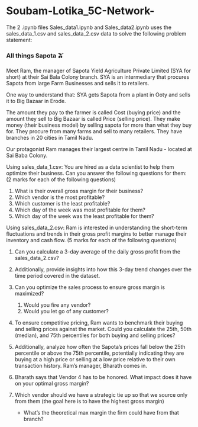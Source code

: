 # Soubam-Lotika_5C-Network-

The 2 .ipynb files Sales_data1.ipynb and Sales_data2.ipynb uses the  sales_data_1.csv and  sales_data_2.csv data to solve the following problem statement:
### All things Sapota 🫒

Meet Ram, the manager of Sapota Yield Agriculture Private Limited (SYA for short) at their Sai Bala Colony branch. SYA is an intermediary that procures Sapota from large Farm Businesses and sells it to retailers.

One way to understand that: SYA gets Sapota from a plant in Ooty and sells it to Big Bazaar in Erode. 

The amount they pay to the farmer is called Cost (buying price) and the amount they sell to Big Bazaar is called Price (selling price). They make money (their business model) by selling sapota for more than what they buy for.
They procure from many farms and sell to many retailers. They have branches in 20 cities in Tamil  Nadu.

Our protagonist Ram manages their largest centre in Tamil Nadu -  located at Sai Baba Colony.

Using sales_data_1.csv:
You are hired as a data scientist to help them optimize their business. Can you answer the following questions for them: (2 marks for each of the following questions)

1. What is their overall gross margin for their business?
2. Which vendor is the most profitable?
3. Which customer is the least profitable?
4. Which day of the week was most profitable for them?
5. Which day of the week was the least profitable for them?

Using sales_data_2.csv:
Ram is interested in understanding the short-term fluctuations and trends in their gross profit margins to better manage their inventory and cash flow. (5 marks for each of the following questions)

1. Can you calculate a 3-day average of the daily gross profit from the sales_data_2.csv? 
2. Additionally, provide insights into how this 3-day trend changes over the time period covered in the dataset.
3. Can you optimize the sales process to ensure gross margin is maximized?
    1. Would you fire any vendor?
    2. Would you let go of any customer? 
4. To ensure competitive pricing, Ram wants to benchmark their buying and selling prices against the market. Could you calculate the 25th, 50th (median), and 75th percentiles for both buying and selling prices? 
5. Additionally, analyze how often the Sapota’s prices fall below the 25th percentile or above the 75th percentile, potentially indicating they are buying at a high price or selling at a low price relative to their own transaction history.
Ram’s manager, Bharath comes in. 

1. Bharath says that Vendor 4 has to be honored.  What impact does it have on your optimal gross margin? 
2. Which vendor should we have a strategic tie up so that we source only from them (the goal here is to have the highest gross margin)
    - What’s the theoretical max margin the firm could have from that branch?
